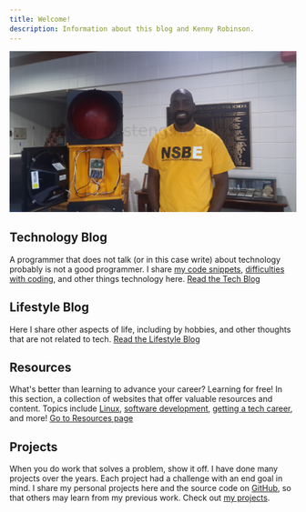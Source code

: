 ```yaml
---
title: Welcome!
description: Information about this blog and Kenny Robinson.
---
```


![Kenny with traffic light](/images/jumbotron_kenny.jpg)

## Technology Blog

A programmer that does not talk (or in this case write) about technology probably is not a good programmer. 
I share 
[my code snippets](/technology/2022.09.17-length-of-shell-variable/), 
[difficulties with coding](/technology/2021.08.12-jquery-validator-with-parameter/), 
and other things technology here.
[Read the Tech Blog](/technology)

## Lifestyle Blog

Here I share other aspects of life, including by hobbies, and other thoughts that are not related to tech. 
[Read the Lifestyle Blog](/lifestyle)

## Resources

What's better than learning to advance your career? Learning for free! In this section, a collection of websites
that offer valuable resources and content. Topics include 
[Linux](/resources#linux), 
[software development](/resources#web-and-software-development), 
[getting a tech career](/resources/getting-into-tech), and more! 
[Go to Resources page](/resources)

## Projects

When you do work that solves a problem, show it off. I have done many projects over the years. Each project
had a challenge with an end goal in mind. I share my personal projects here and the source code on 
<a href="https://github.com/almostengr" target="_blank">GitHub</a>, 
so that others may learn from my previous work.
Check out [my projects](/projects).
